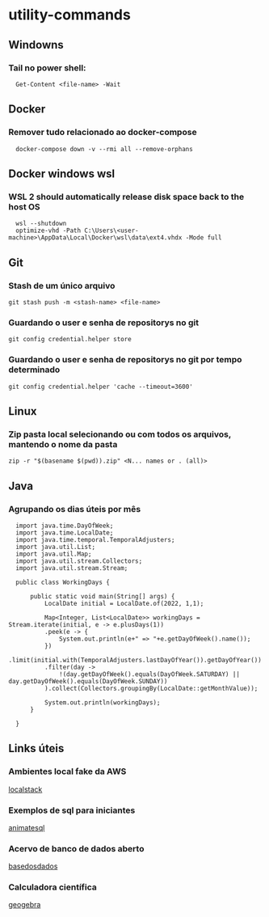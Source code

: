 # utility-commands

## Windowns

### Tail no power shell:
````
  Get-Content <file-name> -Wait
````
## Docker
### Remover tudo relacionado ao docker-compose
````
  docker-compose down -v --rmi all --remove-orphans
````
## Docker windows wsl
### WSL 2 should automatically release disk space back to the host OS
````
  wsl --shutdown
  optimize-vhd -Path C:\Users\<user-machine>\AppData\Local\Docker\wsl\data\ext4.vhdx -Mode full
````
## Git
### Stash de um único arquivo 
````
git stash push -m <stash-name> <file-name>
````
### Guardando o user e senha de repositorys no git
````
git config credential.helper store
````
### Guardando o user e senha de repositorys no git por tempo determinado
````
git config credential.helper 'cache --timeout=3600'
````
## Linux
### Zip pasta local selecionando ou com todos os arquivos, mantendo o nome da pasta
```
zip -r "$(basename $(pwd)).zip" <N... names or . (all)>
```
## Java
### Agrupando os dias úteis por mês
```
  import java.time.DayOfWeek;
  import java.time.LocalDate;
  import java.time.temporal.TemporalAdjusters;
  import java.util.List;
  import java.util.Map;
  import java.util.stream.Collectors;
  import java.util.stream.Stream;

  public class WorkingDays {

      public static void main(String[] args) {
          LocalDate initial = LocalDate.of(2022, 1,1);

          Map<Integer, List<LocalDate>> workingDays = Stream.iterate(initial, e -> e.plusDays(1))
          .peek(e -> {
              System.out.println(e+" => "+e.getDayOfWeek().name());
          })
          .limit(initial.with(TemporalAdjusters.lastDayOfYear()).getDayOfYear())
          .filter(day ->
              !(day.getDayOfWeek().equals(DayOfWeek.SATURDAY) || day.getDayOfWeek().equals(DayOfWeek.SUNDAY))
          ).collect(Collectors.groupingBy(LocalDate::getMonthValue));

          System.out.println(workingDays);
      }

  }
```

## Links úteis
### Ambientes local fake da AWS
[localstack](https://localstack.cloud/)
### Exemplos de sql para iniciantes
[animatesql](https://animatesql.com/)
### Acervo de banco de dados aberto 
[basedosdados](https://basedosdados.org/)
### Calculadora científica 
[geogebra](https://www.geogebra.org/calculator)



